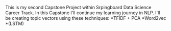 This is my second Capstone Project within Srpingboard Data Science Career Track. In this Capstone I'll continue my learning journey in NLP. 
I'll be creating topic vectors using these techniques: 
*TFIDF + PCA
*Word2vec
*(LSTM)
